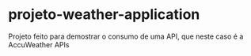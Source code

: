 # projeto-weather-application
 Projeto feito para demostrar o consumo de uma API, que neste caso é a AccuWeather APIs 
